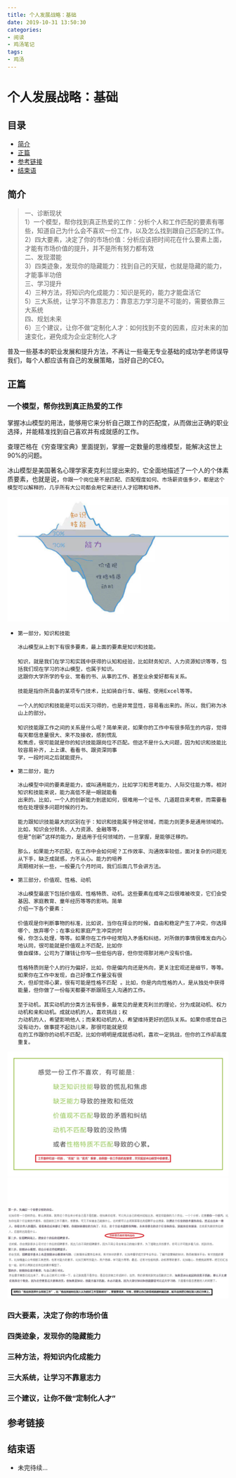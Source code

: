 ```yaml
---
title: 个人发展战略：基础
date: 2019-10-31 13:50:30
categories:
- 阅读
- 鸡汤笔记
tags:
- 鸡汤
---
```


# 个人发展战略：基础

## 目录

- [简介](#简介)
- [正篇](#正篇)
- [参考链接](#参考链接)
- [结束语](#结束语)

## 简介

> 一、诊断现状  
   1）一个模型，帮你找到真正热爱的工作：分析个人和工作匹配的要素有哪些，知道自己为什么会不喜欢一份工作，以及怎么找到跟自己匹配的工作。  
   2）四大要素，决定了你的市场价值：分析应该把时间花在什么要素上面，才能有市场价值的提升，并不是所有努力都有效      
> 二、发现潜能  
   3）四类迹象，发现你的隐藏能力：找到自己的天赋，也就是隐藏的能力，才能事半功倍  
> 三、学习提升  
   4）三种方法，将知识内化成能力：知识是死的，能力才能盘活它  
   5）三大系统，让学习不靠意志力：靠意志力学习是不可能的，需要依靠三大系统  
> 四、规划未来  
   6）三个建议，让你不做“定制化人才：如何找到不变的因素，应对未来的加速变化，避免成为企业定制化人才
   
普及一些基本的职业发展和提升方法，不再让一些毫无专业基础的成功学老师误导我们，每个人都应该有自己的发展策略，当好自己的CEO。

## 正篇

### **一个模型，帮你找到真正热爱的工作**

掌握冰山模型的用法，能够用它来分析自己跟工作的匹配度，从而做出正确的职业选择，并能精准找到自己喜欢并有成就感的工作。

查理芒格在《穷查理宝典》里面提到，掌握一定数量的思维模型，能解决这世上90%的问题。

冰山模型是美国著名心理学家麦克利兰提出来的，它全面地描述了一个人的个体素质要素，也就是说，`你跟一个岗位是不是匹配、匹配程度如何、市场薪资值多少，都是这个模型可以解释的，几乎所有大公司都会用它来进行人才招聘和培养。`

![抱歉,图片休息了](te-personal-development/te-personal-development-001.jpg "冰山模型")

- `第一部分，知识和技能`
    ```
    冰山模型从上到下有很多要素，最上面的要素是知识和技能。
    
    知识，就是我们在学习和实践中获得的认知和经验，比如财务知识、人力资源知识等等，包括我们现在学习的冰山模型，也属于知识。
    这跟你大学所学的专业、常看的书、从事的工作、甚至业余爱好都有关系。
    
    技能是指你所具备的某项专门技术，比如骑自行车、编程、使用Excel等等。
    
    一个人的知识和技能是可以后天习得的，也是非常显性，容易看出来的。所以，我们称为冰山上的部分。
    
    知识技能跟工作之间的关系是什么呢？简单来说，如果你的工作中有很多陌生的内容，觉得每天都信息量很大、来不及接收，感到慌乱
    和焦虑，很可能就是你的知识技能跟岗位不匹配。但这不是什么大问题，因为知识和技能比较容易补齐，上上课、看看书、跟资深同事
    学，一段时间之后就能提升。
    ```
- `第二部分，能力`
    ```
    冰山模型中间的要素是能力，或叫通用能力，比如学习和思考能力、人际交往能力等。相对知识和技能来说，能力高低不是一眼就能看
    出来的。比如，一个人的创新能力到底如何，很难用一个证书、几道题目来考察，而需要看他在处理很多问题时候的行为。
    
    能力跟知识技能最大的区别在于：知识和技能属于特定领域，而能力则更多是通用领域的。比如，知识会分财务、人力资源、金融等等，
    但是“创新”这样的能力，是适用于任何领域的，一旦掌握，是能够迁移的。
    
    那么，如果能力不匹配，在工作中会如何呢？工作效率、沟通效率较低，面对复杂的问题无从下手，缺乏成就感，力不从心。能力的培养
    周期相对长一些，一般要几个月时间，我们后面几节会讲方法。
    ```
- `第三部分，价值观、性格、动机`
    ```
    冰山模型最底下包括价值观、性格特质、动机。这些要素在成年之后很难被改变，它们会受基因、家庭教育、童年经历等等的影响。简单
    介绍一下各个要素：
    
    价值观是你判断事物的标准，比如说，当你在择业的时候，自由和稳定产生了冲突，你选择哪个、放弃哪个；在事业和家庭产生冲突的时
    候，你怎么处理，等等。如果你在工作中经常陷入矛盾和纠结，对所做的事情很难发自内心地认同，很可能就是价值观上不匹配，比如你
    做自媒体，公司为了赚钱让你写一些低俗内容，但你觉得那对用户没有价值。
    
    性格特质则是个人的行为偏好，比如，你是偏内向还是外向，更关注宏观还是细节，等等。如果你在工作中发现，自己好像工作量没有很
    大，但却觉得心累，很有可能是性格不匹配 。比如，你是内向性格的人，是从独处中获得能量，但你做了一份每天都要不断跟陌生人沟通的工作。 
    
    至于动机，其实动机的分类方法有很多，最常见的是麦克利兰的理论，分为成就动机、权力动机和亲和动机。成就动机的人，喜欢挑战；权
    力动机的人，希望影响他人；而亲和动机的人，希望维持更好的团队关系。如果你感觉自己没有动力，做事提不起劲儿来，那很可能就是现
    在的工作跟你的动机不匹配，比如你明明是成就感动机，喜欢一定挑战，但你的工作却高度重复。
    ```
![抱歉,图片休息了](te-personal-development/te-personal-development-002.jpg "工作与冰山模型")
![抱歉,图片休息了](te-personal-development/te-personal-development-003.jpg "冰山模型分析是否喜欢现有岗位")

### **四大要素，决定了你的市场价值**

### **四类迹象，发现你的隐藏能力**

### **三种方法，将知识内化成能力**

### **三大系统，让学习不靠意志力**

### **三个建议，让你不做“定制化人才”**

## 参考链接

## 结束语

- 未完待续...